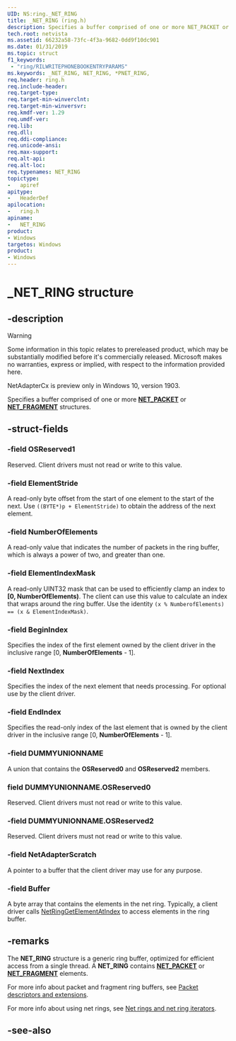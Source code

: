 ```yaml
---
UID: NS:ring._NET_RING
title: _NET_RING (ring.h)
description: Specifies a buffer comprised of one or more NET_PACKET or NET_FRAGMENT structures.
tech.root: netvista
ms.assetid: 66232a58-73fc-4f3a-9682-0dd9f10dc901
ms.date: 01/31/2019
ms.topic: struct
f1_keywords:
 - "ring/RILWRITEPHONEBOOKENTRYPARAMS"
ms.keywords: _NET_RING, NET_RING, *PNET_RING, 
req.header: ring.h
req.include-header:
req.target-type:
req.target-min-winverclnt:
req.target-min-winversvr:
req.kmdf-ver: 1.29
req.umdf-ver:
req.lib:
req.dll:
req.ddi-compliance:
req.unicode-ansi:
req.max-support:
req.alt-api:
req.alt-loc:
req.typenames: NET_RING
topictype: 
-	apiref
apitype: 
-	HeaderDef
apilocation: 
-	ring.h
apiname: 
-	NET_RING
product:
- Windows
targetos: Windows
product:
- Windows
---
```


# _NET_RING structure

## -description

> [!WARNING]
> Some information in this topic relates to prereleased product, which may be substantially modified before it's commercially released. Microsoft makes no warranties, express or implied, with respect to the information provided here.
>
> NetAdapterCx is preview only in Windows 10, version 1903.

Specifies a buffer comprised of one or more [**NET_PACKET**](../packet/ns-packet-_net_packet.md) or [**NET_FRAGMENT**](../fragment/ns-fragment-_net_fragment.md) structures.

## -struct-fields

### -field OSReserved1
Reserved. Client drivers must not read or write to this value.
 
### -field ElementStride
A read-only byte offset from the start of one element to the start of the next. Use `((BYTE*)p + ElementStride)` to obtain the address of the next element.
 
### -field NumberOfElements
A read-only value that indicates the number of packets in the ring buffer, which is always a power of two, and greater than one.
 
### -field ElementIndexMask
A read-only UINT32 mask that can be used to efficiently clamp an index to **[0, NumberOfElements)**. The client can use this value to calculate an index that wraps around the ring buffer. Use the identity `(x % NumberofElements) == (x & ElementIndexMask)`.
 
### -field BeginIndex
Specifies the index of the first element owned by the client driver in the inclusive range [0, **NumberOfElements** - 1].
 
### -field NextIndex
Specifies the index of the next element that needs processing. For optional use by the client driver.
 
### -field EndIndex
Specifies the read-only index of the last element that is owned by the client driver in the inclusive range [0, **NumberOfElements** - 1].

### -field DUMMYUNIONNAME

A union that contains the **OSReserved0** and **OSReserved2** members.

### field DUMMYUNIONNAME.OSReserved0

Reserved. Client drivers must not read or write to this value.

### -field DUMMYUNIONNAME.OSReserved2
Reserved. Client drivers must not read or write to this value.
 
### -field NetAdapterScratch
A pointer to a buffer that the client driver may use for any purpose.
 
### -field Buffer
A byte array that contains the elements in the net ring. Typically, a client driver calls [NetRingGetElementAtIndex](../ring/nf-ring-netringgetelementatindex.md) to access elements in the ring buffer.

## -remarks

The **NET_RING** structure is a generic ring buffer, optimized for efficient access from a single thread. A **NET_RING** contains [**NET_PACKET**](../packet/ns-packet-_net_packet.md) or [**NET_FRAGMENT**](../fragment/ns-fragment-_net_fragment.md) elements.

For more info about packet and fragment ring buffers, see [Packet descriptors and extensions](https://docs.microsoft.com/windows-hardware/drivers/netcx/packet-descriptors-and-extensions#storage-of-packet-descriptors).

For more info about using net rings, see [Net rings and net ring iterators](https://docs.microsoft.com/windows-hardware/drivers/netcx/net-rings-and-net-ring-iterators).

## -see-also
